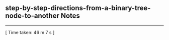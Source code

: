 <h2>step-by-step-directions-from-a-binary-tree-node-to-another Notes</h2><hr>[ Time taken: 46 m 7 s ]